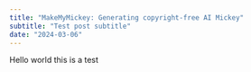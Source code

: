 ```yaml
---
title: "MakeMyMickey: Generating copyright-free AI Mickey"
subtitle: "Test post subtitle"
date: "2024-03-06"
---
```


Hello world this is a test 

